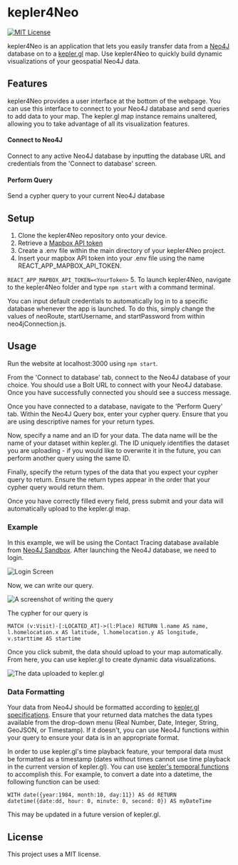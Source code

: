 # kepler4Neo

<a href='https://opensource.org/licenses/MIT'>
  <img src='https://img.shields.io/badge/License-MIT-blue.svg' alt='MIT License' />
</a>

kepler4Neo is an application that lets you easily transfer data from a [Neo4J](https://neo4j.com/) database on to a [kepler.gl](https://kepler.gl/) map. Use kepler4Neo to quickly build dynamic visualizations of your geospatial Neo4J data.

## Features

kepler4Neo provides a user interface at the bottom of the webpage. You can use this interface to connect to your Neo4J database and send queries to add data to your map. The kepler.gl map instance remains unaltered, allowing you to take advantage of all its visualization features.

#### Connect to Neo4J
Connect to any active Neo4J database by inputting the database URL and credentials from the 'Connect to database' screen.

#### Perform Query
Send a cypher query to your current Neo4J database

## Setup

1. Clone the kepler4Neo repository onto your device.
2. Retrieve a [Mapbox API token](https://docs.mapbox.com/help/how-mapbox-works/access-tokens/)
3. Create a .env file within the main directory of your kepler4Neo project.
4. Insert your mapbox API token into your .env file using the name REACT_APP_MAPBOX_API_TOKEN.

`REACT_APP_MAPBOX_API_TOKEN=<YourToken>`
5. To launch kepler4Neo, navigate to the kepler4Neo folder and type `npm start` with a command terminal.

You can input default credentials to automatically log in to a specific database whenever the app is launched. To do this, simply change the values of neoRoute, startUsername, and startPassword from within neo4jConnection.js.

## Usage

Run the website at localhost:3000 using `npm start`.

From the 'Connect to database' tab, connect to the Neo4J database of your choice. You should use a Bolt URL to connect with your Neo4J database. Once you have successfully connected you should see a success message.

Once you have connected to a database, navigate to the 'Perform Query' tab. Within the Neo4J Query box, enter your cypher query. Ensure that you are using descriptive names for your return types.

Now, specify a name and an ID for your data. The data name will be the name of your dataset within kepler.gl. The ID uniquely identifies the dataset you are uploading - if you would like to overwrite it in the future, you can perform another query using the same ID.

Finally, specify the return types of the data that you expect your cypher query to return. Ensure the return types appear in the order that your cypher query would return them.

Once you have correctly filled every field, press submit and your data will automatically upload to the kepler.gl map.

### Example

In this example, we will be using the Contact Tracing database available from [Neo4J Sandbox](https://neo4j.com/sandbox/#).
After launching the Neo4J database, we need to login.

![Login Screen](https://snipboard.io/4wNYRi.jpg)

Now, we can write our query.

![A screenshot of writing the query](https://snipboard.io/0z7VDd.jpg)

The cypher for our query is

`MATCH (v:Visit)-[:LOCATED_AT]->(l:Place) RETURN l.name AS name, l.homelocation.x AS latitude, l.homelocation.y AS longitude, v.starttime AS startime`

Once you click submit, the data should upload to your map automatically. From here, you can use kepler.gl to create dynamic data visualizations.

![The data uploaded to kepler.gl](https://snipboard.io/Oond46.jpg)


### Data Formatting

Your data from Neo4J should be formatted according to [kepler.gl specifications](https://docs.kepler.gl/docs/user-guides/b-kepler-gl-workflow/a-add-data-to-the-map).
Ensure that your returned data matches the data types available from the drop-down menu (Real Number, Date, Integer, String, GeoJSON, or Timestamp). If it doesn't, you can use Neo4J functions within your query to ensure your data is in an appropriate format.

In order to use kepler.gl's time playback feature, your temporal data must be formatted as a timestamp (dates without times cannot use time playback in the current version of kepler.gl). You can use [kepler's temporal functions](https://neo4j.com/docs/cypher-manual/current/functions/temporal/) to accomplish this. For example, to convert a date into a datetime, the following function can be used:

`WITH date({year:1984, month:10, day:11}) AS dd
RETURN datetime({date:dd, hour: 0, minute: 0, second: 0}) AS myDateTime`

This may be updated in a future version of kepler.gl.

## License

This project uses a MIT license.

